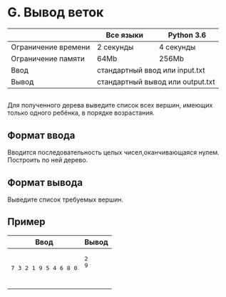 <div class="problem-statement">
   <div class="header">
      <h1 class="title">G. Вывод веток</h1>
      <table>
         <thead>
            <th></th>
            <th>Все языки</th>
            <th>Python 3.6</th>
         </thead>
         <tr class="time-limit">
            <td class="property-title">Ограничение времени</td>
            <td>2&nbsp;секунды</td>
            <td>4&nbsp;секунды</td>
         </tr>
         <tr class="memory-limit">
            <td class="property-title">Ограничение памяти</td>
            <td>64Mb</td>
            <td>256Mb</td>
         </tr>
         <tr class="input-file">
            <td class="property-title">Ввод</td>
            <td colspan="2">стандартный ввод или input.txt</td>
         </tr>
         <tr class="output-file">
            <td class="property-title">Вывод</td>
            <td colspan="2">стандартный вывод или output.txt</td>
         </tr>
      </table>
   </div>
   <h2></h2>
   <div class="legend"><span style="">
         <p>Для полученного дерева выведите список всех вершин, имеющих только одного ребёнка, в порядке возрастания. </p></span><p></p>
   </div>
   <h2>Формат ввода</h2>
   <div class="input-specification"><span style="">
         <p>Вводится последовательность целых чисел,оканчивающаяся нулем. Построить по ней дерево. </p></span><p></p>
   </div>
   <h2>Формат вывода</h2>
   <div class="output-specification"><span style="">
         <p>Выведите список требуемых вершин. </p></span><p></p>
   </div>
   <h2>Пример</h2>
   <table class="sample-tests">
      <thead>
         <tr>
            <th>Ввод</th>
            <th>Вывод</th>
         </tr>
      </thead>
      <tbody>
         <tr>
            <td><pre>7 3 2 1 9 5 4 6 8 0</pre></td>
            <td><pre>2
9

</pre></td>
         </tr>
      </tbody>
   </table>
</div></div>
